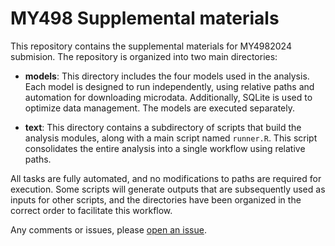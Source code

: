 # MY498 Supplemental materials

This repository contains the supplemental materials for MY4982024 submision. The repository is organized into two main directories:

- **models**: This directory includes the four models used in the analysis. Each model is designed to run independently, using relative paths and automation for downloading microdata. Additionally, SQLite is used to optimize data management. The models are executed separately.

- **text**: This directory contains a subdirectory of scripts that build the analysis modules, along with a main script named `runner.R`. This script consolidates the entire analysis into a single workflow using relative paths.

All tasks are fully automated, and no modifications to paths are required for execution. Some scripts will generate outputs that are subsequently used as inputs for other scripts, and the directories have been organized in the correct order to facilitate this workflow. 

Any comments or issues, please [open an issue](https://github.com/MichellePapadakis/MY498/issues).
